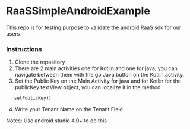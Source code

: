 # RaaSSimpleAndroidExample
This repo is for testing purpose to validate the android RaaS sdk for our users

### Instructions

1. Clone the repository
2. There are 2 main activities one for Kotlin and one for java, you can navigate between them with the go Java button on the Kotlin activity.
3. Set the Public Key on the Main Activity for java and for Kotlin for the publicKey textView object, you can localize it in the method
```
   setPublicKey()
```
4. Write your Tenant Name on the Tenant Field


Notes: Use android studio 4.0+ to do this
